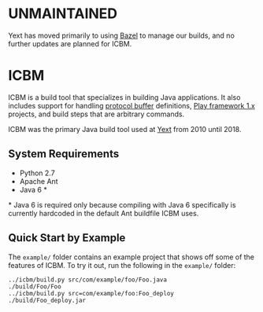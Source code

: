 # UNMAINTAINED

Yext has moved primarily to using [Bazel][] to manage our builds, and no further updates are planned for ICBM.

[Bazel]: https://bazel.build/

# ICBM

ICBM is a build tool that specializes in building Java applications. It also includes support for handling [protocol buffer][] definitions, [Play framework 1.x] projects, and build steps that are arbitrary commands.

[protocol buffer]: https://developers.google.com/protocol-buffers/docs/overview
[Play framework 1.x]: http://www.playframework.com/documentation/1.2.7/home

ICBM was the primary Java build tool used at [Yext][] from 2010 until 2018.

[Yext]: https://www.yext.com/

## System Requirements

* Python 2.7
* Apache Ant
* Java 6 *

\* Java 6 is required only because compiling with Java 6 specifically is currently hardcoded in the default Ant buildfile ICBM uses.

## Quick Start by Example

The `example/` folder contains an example project that shows off some of the features of ICBM. To try it out, run the following in the `example/` folder:

    ../icbm/build.py src/com/example/foo/Foo.java
    ./build/Foo/Foo
    ../icbm/build.py src=com/example/foo:Foo_deploy
    ./build/Foo_deploy.jar
